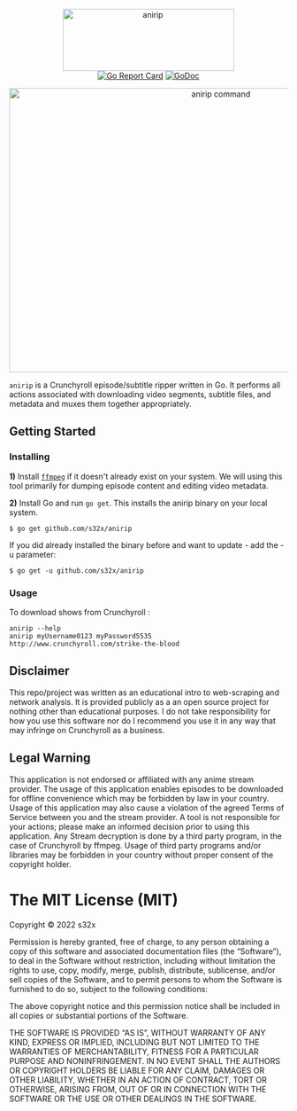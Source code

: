 <p align="center">
<img src="logo.png" width="310" height="112" border="0" alt="anirip">
<br>
<a href="https://goreportcard.com/report/github.com/s32x/anirip"><img src="https://goreportcard.com/badge/github.com/s32x/anirip" alt="Go Report Card"></a>
<a href="https://godoc.org/github.com/s32x/anirip"><img src="https://godoc.org/github.com/s32x/anirip?status.svg" alt="GoDoc"></a>
</p>

<p align="center">
<img src="graphic.png" width="750px" height="513px" alt="anirip command">
</p>

`anirip` is a Crunchyroll episode/subtitle ripper written in Go. It performs all actions associated with downloading video segments, subtitle files, and metadata and muxes them together appropriately.

## Getting Started

### Installing

**1)** Install [`ffmpeg`](https://ffmpeg.org/download.html) if it doesn't already exist on your system. We will using this tool primarily for dumping episode content and editing video metadata.

**2)** Install Go and run `go get`. This installs the anirip binary on your local system.
```
$ go get github.com/s32x/anirip
```
If you did already installed the binary before and want to update - add the -u parameter:
```
$ go get -u github.com/s32x/anirip
```

### Usage
To download shows from Crunchyroll :
```
anirip --help
anirip myUsername0123 myPassword5535 http://www.crunchyroll.com/strike-the-blood
```

## Disclaimer
This repo/project was written as an educational intro to web-scraping and network analysis. It is provided publicly as a an open source project for nothing other than educational purposes. I do not take responsibility for how you use this software nor do I recommend you use it in any way that may infringe on Crunchyroll as a business.

## Legal Warning
This application is not endorsed or affiliated with any anime stream provider. The usage of this application enables episodes to be downloaded for offline convenience which may be forbidden by law in your country. Usage of this application may also cause a violation of the agreed Terms of Service between you and the stream provider. A tool is not responsible for your actions; please make an informed decision prior to using this application. Any Stream decryption is done by a third party program, in the case of Crunchyroll by ffmpeg. Usage of third party programs and/or libraries may be forbidden in your country without proper consent of the copyright holder.

The MIT License (MIT)
=====================

Copyright © 2022 s32x

Permission is hereby granted, free of charge, to any person
obtaining a copy of this software and associated documentation
files (the “Software”), to deal in the Software without
restriction, including without limitation the rights to use,
copy, modify, merge, publish, distribute, sublicense, and/or sell
copies of the Software, and to permit persons to whom the
Software is furnished to do so, subject to the following
conditions:

The above copyright notice and this permission notice shall be
included in all copies or substantial portions of the Software.

THE SOFTWARE IS PROVIDED “AS IS”, WITHOUT WARRANTY OF ANY KIND,
EXPRESS OR IMPLIED, INCLUDING BUT NOT LIMITED TO THE WARRANTIES
OF MERCHANTABILITY, FITNESS FOR A PARTICULAR PURPOSE AND
NONINFRINGEMENT. IN NO EVENT SHALL THE AUTHORS OR COPYRIGHT
HOLDERS BE LIABLE FOR ANY CLAIM, DAMAGES OR OTHER LIABILITY,
WHETHER IN AN ACTION OF CONTRACT, TORT OR OTHERWISE, ARISING
FROM, OUT OF OR IN CONNECTION WITH THE SOFTWARE OR THE USE OR
OTHER DEALINGS IN THE SOFTWARE.
